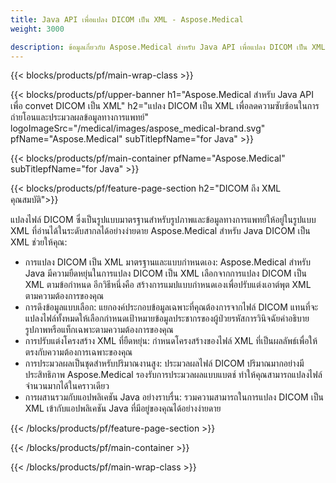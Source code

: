 ```yaml
---
title: Java API เพื่อแปลง DICOM เป็น XML - Aspose.Medical
weight: 3000

description: ข้อมูลเกี่ยวกับ Aspose.Medical สําหรับ Java API เพื่อแปลง DICOM เป็น XML
---
```


{{< blocks/products/pf/main-wrap-class >}}

{{< blocks/products/pf/upper-banner h1="Aspose.Medical สําหรับ Java API เพื่อ convet DICOM เป็น XML" h2="แปลง DICOM เป็น XML เพื่อลดความซับซ้อนในการถ่ายโอนและประมวลผลข้อมูลทางการแพทย์" logoImageSrc="/medical/images/aspose_medical-brand.svg" pfName="Aspose.Medical" subTitlepfName="for Java" >}}

{{< blocks/products/pf/main-container pfName="Aspose.Medical" subTitlepfName="for Java" >}}

{{< blocks/products/pf/feature-page-section h2="DICOM ถึง XML คุณสมบัติ">}}

<p>แปลงไฟล์ DICOM ซึ่งเป็นรูปแบบมาตรฐานสําหรับรูปภาพและข้อมูลทางการแพทย์ให้อยู่ในรูปแบบ XML ที่อ่านได้ในระดับสากลได้อย่างง่ายดาย Aspose.Medical สําหรับ Java DICOM เป็น XML ช่วยให้คุณ:</p>

<ul>
<li>การแปลง DICOM เป็น XML มาตรฐานและแบบกําหนดเอง: Aspose.Medical สําหรับ Java มีความยืดหยุ่นในการแปลง DICOM เป็น XML เลือกจากการแปลง DICOM เป็น XML ตามข้อกําหนด อีกวิธีหนึ่งคือ สร้างการแมปแบบกําหนดเองเพื่อปรับแต่งเอาต์พุต XML ตามความต้องการของคุณ</li>
<li>การดึงข้อมูลแบบเลือก: แยกองค์ประกอบข้อมูลเฉพาะที่คุณต้องการจากไฟล์ DICOM แทนที่จะแปลงไฟล์ทั้งหมดให้เลือกกําหนดเป้าหมายข้อมูลประชากรของผู้ป่วยรหัสการวินิจฉัยคําอธิบายรูปภาพหรือแท็กเฉพาะตามความต้องการของคุณ</li>
<li>การปรับแต่งโครงสร้าง XML ที่ยืดหยุ่น: กําหนดโครงสร้างของไฟล์ XML ที่เป็นผลลัพธ์เพื่อให้ตรงกับความต้องการเฉพาะของคุณ</li>
<li>การประมวลผลเป็นชุดสําหรับปริมาณงานสูง: ประมวลผลไฟล์ DICOM ปริมาณมากอย่างมีประสิทธิภาพ Aspose.Medical รองรับการประมวลผลแบบแบตช์ ทําให้คุณสามารถแปลงไฟล์จํานวนมากได้ในคราวเดียว</li>
<li>การผสานรวมกับแอปพลิเคชัน Java อย่างราบรื่น: รวมความสามารถในการแปลง DICOM เป็น XML เข้ากับแอปพลิเคชัน Java ที่มีอยู่ของคุณได้อย่างง่ายดาย</li>
</ul>

{{< /blocks/products/pf/feature-page-section >}}

{{< /blocks/products/pf/main-container >}}

{{< /blocks/products/pf/main-wrap-class >}}